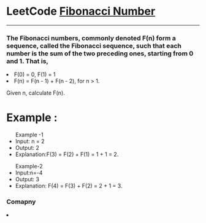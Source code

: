 <h1>LeetCode <a href="https://leetcode.com/problems/fibonacci-number/description/">Fibonacci Number</a></h1>
<hr>

<h3>The Fibonacci numbers, commonly denoted F(n) form a sequence, called the Fibonacci sequence, 
  such that each number is the sum of the two preceding ones, starting from 0 and 1. That is,</h3>
  
<li>F(0) = 0, F(1) = 1</li>
<li>F(n) = F(n - 1) + F(n - 2), for n > 1.</li>

<p>Given n, calculate F(n).</p>
<div>
  <h1>Example :</h1>
  <ul> Example -1
    <li>Input: n = 2</li>
    <li>Output: 2 </li>
    <li>Explanation:F(3) = F(2) + F(1) = 1 + 1 = 2.</li>
</ul>

  <ul> Example-2
    <li>Input:n=-4 </li>
    <li>Output: 3 </li>
    <li>Explanation: F(4) = F(3) + F(2) = 2 + 1 = 3. </li>
</ul>
</div>
<div>
  <h3>Comapny</h3>
    <li> </li>
</div>

